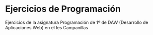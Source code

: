 # Ejercicios de Programación

Ejercicios de la asignatura Programación de 1º de DAW
(Desarrollo de Aplicaciones Web) en el Ies Campanillas
